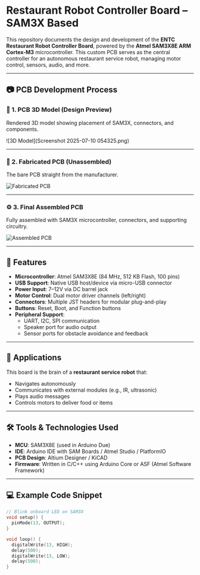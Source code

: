 # Restaurant Robot Controller Board – SAM3X Based

This repository documents the design and development of the **ENTC Restaurant Robot Controller Board**, powered by the **Atmel SAM3X8E ARM Cortex-M3** microcontroller. This custom PCB serves as the central controller for an autonomous restaurant service robot, managing motor control, sensors, audio, and more.

---

## 📷 PCB Development Process

### 🧠 1. PCB 3D Model (Design Preview)
Rendered 3D model showing placement of SAM3X, connectors, and components.

![3D Model](Screenshot 2025-07-10 054325.png)

---

### 🔧 2. Fabricated PCB (Unassembled)
The bare PCB straight from the manufacturer.

![Fabricated PCB](images/pcb-empty.png)

---

### ⚙️ 3. Final Assembled PCB
Fully assembled with SAM3X microcontroller, connectors, and supporting circuitry.

![Assembled PCB](images/pcb-assembled.png)

---

## 📌 Features

- **Microcontroller**: Atmel SAM3X8E (84 MHz, 512 KB Flash, 100 pins)
- **USB Support**: Native USB host/device via micro-USB connector
- **Power Input**: 7–12V via DC barrel jack
- **Motor Control**: Dual motor driver channels (left/right)
- **Connectors**: Multiple JST headers for modular plug-and-play
- **Buttons**: Reset, Boot, and Function buttons
- **Peripheral Support**:
  - UART, I2C, SPI communication
  - Speaker port for audio output
  - Sensor ports for obstacle avoidance and feedback

---

## 🚀 Applications

This board is the brain of a **restaurant service robot** that:
- Navigates autonomously
- Communicates with external modules (e.g., IR, ultrasonic)
- Plays audio messages
- Controls motors to deliver food or items

---

## 🛠️ Tools & Technologies Used

- **MCU**: SAM3X8E (used in Arduino Due)
- **IDE**: Arduino IDE with SAM Boards / Atmel Studio / PlatformIO
- **PCB Design**: Altium Designer / KiCAD
- **Firmware**: Written in C/C++ using Arduino Core or ASF (Atmel Software Framework)

---

## 💻 Example Code Snippet

```cpp
// Blink onboard LED on SAM3X
void setup() {
  pinMode(13, OUTPUT);
}

void loop() {
  digitalWrite(13, HIGH);
  delay(500);
  digitalWrite(13, LOW);
  delay(500);
}
